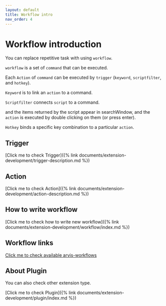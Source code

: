 ```yaml
---
layout: default
title: Workflow intro
nav_order: 4
---
```


# Workflow introduction

You can replace repetitive task with using `workflow`.

`workflow` is a set of `command` that can be executed.

Each `Action` of `command` can be executed by `trigger` (`keyword`, `scriptfilter`, and `hotkey`).

`Keyword` is to link an `action` to a command.

`Scriptfilter` connects `script` to a command.

and the items returned by the script appear in searchWindow, and the `action` is executed by double clicking on them (or press enter).

`Hotkey` binds a specific key combination to a particular `action`.

## Trigger

[Click me to check Trigger]({% link documents/extension-development/trigger-description.md %})

## Action

[Click me to check Action]({% link documents/extension-development/action-description.md %})

## How to write workflow

[Click me to check how to write new workflow]({% link documents/extension-development/workflow/index.md %})

## Workflow links

[Click me to check available arvis-workflows](https://github.com/jopemachine/arvis-store/blob/master/docs/workflow-links.md)

## About Plugin

You can also check other extension type.

[Click me to check Plugin]({% link documents/extension-development/plugin/index.md %})